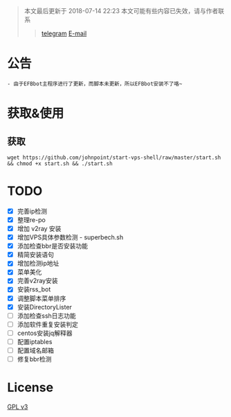 >本文最后更新于 2018-07-14 22:23
>本文可能有些内容已失效，请与作者联系
>>[telegram](https://t.me/johnpoint)
>>[E-mail](Mailto:me@lvcshu.com)

# 公告 #

```
- 由于EFBbot主程序进行了更新，而脚本未更新，所以EFBbot安装不了咯~
```


# 获取&使用 #

## 获取 ##

```
wget https://github.com/johnpoint/start-vps-shell/raw/master/start.sh && chmod +x start.sh && ./start.sh
```

# TODO #

- [x] 完善ip检测
- [x] 整理re-po
- [x] 增加 v2ray 安装
- [x] 增加VPS具体参数检测 - superbech.sh
- [x] 添加检查bbr是否安装功能
- [x] 精简安装语句
- [x] 增加检测ip地址
- [x] 菜单美化
- [x] 完善v2ray安装
- [x] 安装rss_bot
- [x] 调整脚本菜单排序
- [x] 安装DirectoryLister
- [ ] 添加检查ssh日志功能
- [ ] 添加软件重复安装判定
- [ ] centos安装jq解释器
- [ ] 配置iptables
- [ ] 配置域名邮箱
- [ ] 修复bbr检测

# License #

[GPL v3](https://github.com/johnpoint/start-vps-shell/blob/master/LICENSE)
